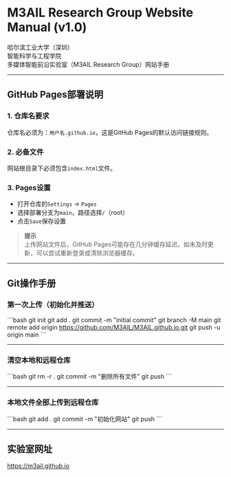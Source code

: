 
# M3AIL Research Group Website Manual (v1.0)

哈尔滨工业大学（深圳）  
智能科学与工程学院  
多媒体智能前沿实验室（M3AIL Research Group）网站手册

---

## GitHub Pages部署说明

### 1. 仓库名要求
仓库名必须为：`用户名.github.io`，这是GitHub Pages的默认访问链接规则。

### 2. 必备文件
网站根目录下必须包含`index.html`文件。

### 3. Pages设置
- 打开仓库的`Settings` -> `Pages`
- 选择部署分支为`main`，路径选择`/`（root）
- 点击`Save`保存设置

> **提示**  
> 上传网站文件后，GitHub Pages可能存在几分钟缓存延迟。如未及时更新，可以尝试重新登录或清除浏览器缓存。

---

## Git操作手册

### 第一次上传（初始化并推送）
\`\`\`bash
git init
git add .
git commit -m "initial commit"
git branch -M main
git remote add origin https://github.com/M3AIL/M3AIL.github.io.git
git push -u origin main
\`\`\`

---

### 清空本地和远程仓库
\`\`\`bash
git rm -r .
git commit -m "删除所有文件"
git push
\`\`\`

---

### 本地文件全部上传到远程仓库
\`\`\`bash
git add .
git commit -m "初始化网站"
git push
\`\`\`

---

## 实验室网址
https://m3ail.github.io
